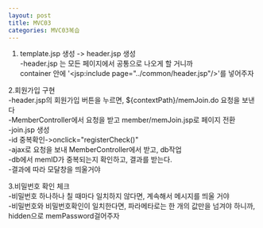 ```yaml
---
layout: post
title: MVC03
categories: MVC03복습
---
```



1. template.jsp 생성 -> header.jsp 생성 <br>
-header.jsp 는 모든 페이지에서 공통으로 나오게 할 거니까<br>
container 안에 '<jsp:include page="../common/header.jsp"/>'를 넣어주자<br>

2.회원가입 구현<br>
-header.jsp의 회원가입 버튼을 누르면, ${contextPath}/memJoin.do 요청을 보낸다<br>
-MemberController에서 요청을 받고 member/memJoin.jsp로 페이지 전환<br>
-join.jsp 생성<br>
-id 중복확인->onclick="registerCheck()"<br>
-ajax로 요청을 보내 MemberController에서 받고, db작업<br>
-db에서 memID가 중복되는지 확인하고, 결과를 받는다.<br>
-결과에 따라 모달창을 띄울거야<br>

3.비밀번호 확인 체크<br>
-비밀번호 하나하나 칠 때마다 일치하지 않다면, 계속해서 메시지를 띄울 거야<br>
-비밀번호와 비밀번호확인이 일치한다면, 파라메타로는 한 개의 값만을 넘겨야 하니까, hidden으로 memPassword걸어주자<br>





